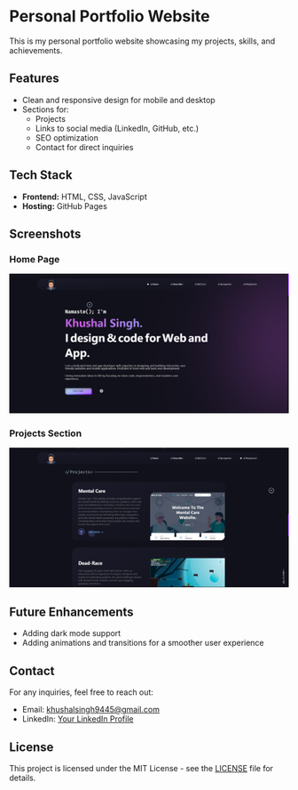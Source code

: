 # Personal Portfolio Website

This is my personal portfolio website showcasing my projects, skills, and achievements.

## Features

- Clean and responsive design for mobile and desktop
- Sections for:
  - Projects 
  - Links to social media (LinkedIn, GitHub, etc.)
  - SEO optimization
  - Contact for direct inquiries

## Tech Stack

- **Frontend:** HTML, CSS, JavaScript
- **Hosting:** GitHub Pages


## Screenshots

### Home Page
![Home Page](./screenshot/home.png)

### Projects Section
![Projects Section](./screenshot/project.png)

## Future Enhancements

- Adding dark mode support
- Adding animations and transitions for a smoother user experience

## Contact

For any inquiries, feel free to reach out:
- Email: khushalsingh9445@gmail.com
- LinkedIn: [Your LinkedIn Profile](https://linkedin.com/in/thekhushalsingh)

## License

This project is licensed under the MIT License - see the [LICENSE](LICENSE) file for details.

